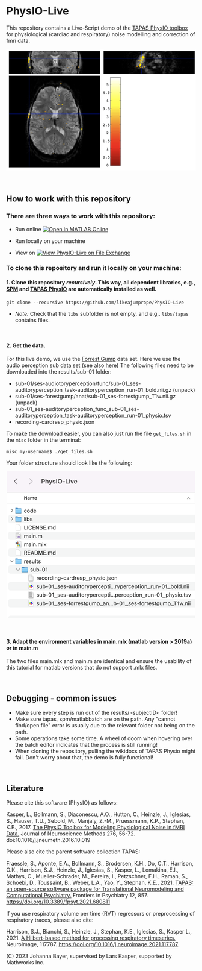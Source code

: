 # PhysIO-Live

 This repository contains a Live-Script demo of the [TAPAS PhysIO toolbox](https://www.tnu.ethz.ch/en/software/tapas/documentations/physio-toolbox) for physiological (cardiac and respiratory) noise modelling and correction of fmri data. 

![Physiological noise](/misc/Physio_example.png)

</br>

## How to work with this repository

### There are three ways to work with this repository:


- Run online [![Open in MATLAB Online](https://www.mathworks.com/images/responsive/global/open-in-matlab-online.svg)](https://matlab.mathworks.com/open/github/v1?repo=likeajumprope/PhysIO-Live&file=main.mlx)

- Run locally on your machine

- View on [![View PhysIO-Live on File Exchange](https://www.mathworks.com/matlabcentral/images/matlab-file-exchange.svg)](https://au.mathworks.com/matlabcentral/fileexchange/128779-physio-live)

### To clone this repository and run it locally on your machine:

#### 1. Clone this repository *recursively*. This way, all dependent libraries, e.g., [SPM](https://www.fil.ion.ucl.ac.uk/spm/) and [TAPAS PhysIO](https://www.tnu.ethz.ch/en/software/tapas/documentations/physio-toolbox) are automatically installed as well.
    
 ```
 git clone --recursive https://github.com/likeajumprope/PhysIO-Live
 ```
   - *Note:* Check that the `libs` subfolder is not empty, and e.g,. `libs/tapas` contains files.
</br>

#### 2. Get the data. 
   For this live demo, we use the [Forrest Gump](https://openneuro.org/datasets/ds000113/versions/1.3.0) data set. Here we use the audio perception sub data set (see also [here](https://www.studyforrest.org/data.html))
   The following files need to be downloaded into the results/sub-01 folder:
   - sub-01/ses-audiotoryperception/func/sub-01_ses-auditoryperception_task-auditoryperception_run-01_bold.nii.gz (unpack)
   - sub-01/ses-forestgump/anat/sub-01_ses-forrestgump_T1w.nii.gz (unpack)
   - sub-01_ses-auditoryperception_func_sub-01_ses-auditoryperception_task-auditoryperception_run-01_physio.tsv
   - recording-cardresp_physio.json
   
To make the download easier, you can also just run the file `get_files.sh` in the `misc` folder in the terminal:

```
misc my-username$ ./get_files.sh
```

Your folder structure should look like the following:

<p align="center">
  <img width="500"  src="/misc/Folder_structure.png">
</p>
</br>


#### 3. Adapt the environment variables in main.mlx (matlab version > 2019a) or in main.m
The two files main.mlx and main.m are identical and ensure the usability of this tutorial for matlab versions that do not support .mlx files.

</br>

## Debugging - common issues

- Make sure every step is run out of the results/>subjectID<  folder!
- Make sure tapas, spm/matlabbatch are on the path. Any "cannot find/open file" error is usually due to the relevant folder not being  on the path.
- Some operations take some time. A wheel of doom when hovering over the batch editor indicates that the process is still running!
- When cloning the repository, pulling the wikidocs of TAPAS Physio might fail. Don't worry about that, the demo is fully functional!

</br>

## Literature

Please cite this software (PhysIO) as follows:

Kasper, L., Bollmann, S., Diaconescu, A.O., Hutton, C., Heinzle, J., 
Iglesias, S., Hauser, T.U., Sebold, M., Manjaly, Z.-M., Pruessmann, K.P., 
Stephan, K.E., 2017. [The PhysIO Toolbox for Modeling Physiological Noise 
in fMRI Data.](https://pubmed.ncbi.nlm.nih.gov/27832957/)
Journal of Neuroscience Methods 276, 56-72. 
doi:10.1016/j.jneumeth.2016.10.019


Please also cite the parent software collection TAPAS:

Fraessle, S., Aponte, E.A., Bollmann, S., Brodersen, K.H., Do, C.T., Harrison, O.K., 
Harrison, S.J., Heinzle, J., Iglesias, S., Kasper, L., Lomakina, E.I., Mathys, C., 
Mueller-Schrader, M., Pereira, I., Petzschner, F.H., Raman, S., Schoebi, D., 
Toussaint, B., Weber, L.A., Yao, Y., Stephan, K.E., 2021. 
[TAPAS: an open-source software package for Translational Neuromodeling and Computational Psychiatry.](https://doi.org/10.3389/fpsyt.2021.680811) 
Frontiers in Psychiatry 12, 857. 
https://doi.org/10.3389/fpsyt.2021.680811


If you use respiratory volume per time (RVT) regressors or preprocessing of respiratory traces, please also cite:

Harrison, S.J., Bianchi, S., Heinzle, J., Stephan, K.E., Iglesias, S., Kasper L., 2021.
[A Hilbert-based method for processing respiratory timeseries.](https://doi.org/10.1016/j.neuroimage.2021.117787)
NeuroImage, 117787. https://doi.org/10.1016/j.neuroimage.2021.117787




(C) 2023 Johanna Bayer, supervised by Lars Kasper, supported by Mathworks Inc.
